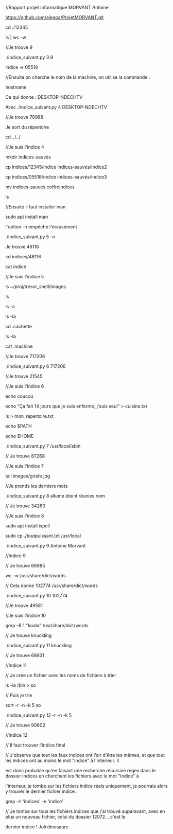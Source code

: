 //Rapport projet informatique   MORVANT Antoine

https://github.com/alegoa/ProjetMORVANT.git


cd ./12345

ls | wc -w

//Je trouve 9

./indice_suivant.py 3 9

indice => 05518

//Ensuite on cherche le nom de la machine, on utilise la commande :

hostname

Ce qui donne : DESKTOP-NDECHTV

Avec ./indice_suivant.py 4 DESKTOP-NDECHTV

//Je trouve 78988

Je sort du répertoire

cd ../../

//Je suis l'indice 4

mkdir indices-sauvés

cp indices/12345/indice indices-sauvés/indice2

cp indices/05518/indice indices-sauvés/indice3

mv indices-sauvés coffreindices

ls

//Ensuite il faut installer man

sudo apt install man

l'option -n empêche l'écrasement

./indice_suivant.py 5 -n

Je trouve 46116

cd indices/46116

cat indice

//Je suis l'indice 5

ls ~/proj/tresor_shell/images

ls

ls -a

ls -la

cd .cachette

ls -la

cat .machine

//Je trouve 717206

./indice_suivant.py 6 717206

//Je trouve 21545


//Je suis l'indice 6

echo coucou

echo "Ça fait 14 jours que je suis enfermé, j'suis seul" > cuisine.txt

ls > mon_répertoire.txt

echo $PATH

echo $HOME

./indice_suivant.py 7 /usr/local/sbin

// Je trouve 87268


//Je suis l'indice 7

tail images/girafe.jpg

//Je prends les derniers mots

./indice_suivant.py 8 allume éteint réunies nom

// Je trouve 34260

//Je suis l'indice 8

sudo apt install ispell

sudo cp ./toutpuissant.txt /usr/local

 ./indice_suivant.py 9 Antoine Morvant


//Indice 9

// Je trouve 66985

wc -w /usr/share/dict/words

// Cela donne 102774 /usr/share/dict/words

./indice_suivant.py 10 102774

//Je trouve 49581


//Je suis l'indice 10

grep -B 1 "koala" /usr/share/dict/words

// Je trouve knuckling

./indice_suivant.py 11 knuckling

// Je trouve 68631

//Indice 11

// Je crée un fichier avec les noms de fichiers à trier

ls -la /bin > so

// Puis je trie

sort -r -n -k 5 so

./indice_suivant.py 12 -r -n -k 5

// Je trouve 90602

//Indice 12

// Il faut trouver l'indice final

// J'observe que tout les faux indices ont l'air d'être les mêmes, et que tout les indices ont au moins le mot "indice" à l'interieur. Il 

est donc probable qu'en faisant une recherche récursive regex dans le dossier indices en cherchant les fichiers avec le mot "indice" à 

l'interieur, je tombe sur les fichiers indice réels uniquement, je pourrais alors y trouver le dernier fichier indice.

grep -rl 'indices' -e 'indice'

// Je tombe sur tous les fichiers indices que j'ai trouvé auparavant, avec en plus un nouveau fichier, celui du dossier 12072... c'est le 

dernier indice ! Joli dinosaure.